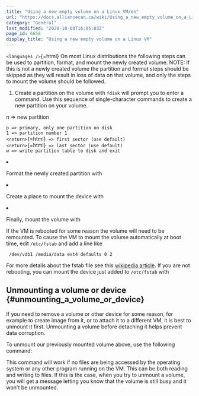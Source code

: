 ```yaml
---
title: "Using a new empty volume on a Linux VM/en"
url: "https://docs.alliancecan.ca/wiki/Using_a_new_empty_volume_on_a_Linux_VM/en"
category: "General"
last_modified: "2020-10-08T16:05:03Z"
page_id: 6658
display_title: "Using a new empty volume on a Linux VM"
---
```


`<languages />`{=html} On most Linux distributions the following steps can be used to partition, format, and mount the newly created volume. NOTE: If this is not a newly created volume the partition and format steps should be skipped as they will result in loss of data on that volume, and only the steps to mount the volume should be followed.

1.  Create a partition on the volume with
    `fdisk` will prompt you to enter a command. Use this sequence of single-character commands to create a new partition on your volume.

n =\> new partition

`p => primary, only one partition on disk`\
`1 => partition number 1`\
`<return>`{=html}` => first sector (use default)`\
`<return>`{=html}` => last sector (use default)`\
`w => write partition table to disk and exit`

<li>

Format the newly created partition with

<li>

Create a place to mount the device with

<li>

Finally, mount the volume with

</ol>

If the VM is rebooted for some reason the volume will need to be remounted. To cause the VM to mount the volume automatically at boot time, edit `/etc/fstab` and add a line like

` /dev/vdb1 /media/data ext4 defaults 0 2`

For more details about the fstab file see this [wikipedia article](https://en.wikipedia.org/wiki/Fstab). If you are not rebooting, you can mount the device just added to `/etc/fstab` with

## Unmounting a volume or device {#unmounting_a_volume_or_device}

If you need to remove a volume or other device for some reason, for example to create image from it, or to attach it to a different VM, it is best to unmount it first. Unmounting a volume before detaching it helps prevent data corruption.

To unmount our previously mounted volume above, use the following command:

This command will work if no files are being accessed by the operating system or any other program running on the VM. This can be both reading and writing to files. If this is the case, when you try to unmount a volume, you will get a message letting you know that the volume is still busy and it won\'t be unmounted.
